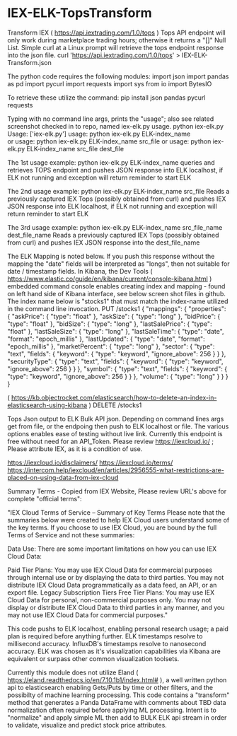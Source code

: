 # IEX-ELK-TopsTransform
Transform IEX ( https://api.iextrading.com/1.0/tops ) Tops API endpoint will only work during marketplace trading hours; 
otherwise it returns a 
"[]"
Null List.
Simple curl at a Linux prompt will retrieve the tops endpoint response into the json file.
curl 'https://api.iextrading.com/1.0/tops' >  IEX-ELK-Transform.json

The python code requires the following modules:
import json
import pandas as pd
import pycurl
import requests
import sys
from io import BytesIO

To retrieve these utilize the command:
pip install json pandas pycurl requests

Typing with no command line args, prints the "usage"; also see related screenshot checked in to repo, named iex-elk.py usage.
python iex-elk.py
Usage:
['iex-elk.py']
usage: python iex-elk.py ELK-index_name  
or usage: python iex-elk.py ELK-index_name src_file
or usage: python iex-elk.py ELK-index_name src_file dest_file

The 1st usage example: 
    python iex-elk.py ELK-index_name 
queries and retrieves TOPS endpoint and pushes JSON response into ELK localhost, if ELK not running and exception will return reminder to start ELK

The 2nd usage example: 
    python iex-elk.py ELK-index_name src_file
Reads a previously captured IEX Tops (possibly obtained from curl) 
and pushes IEX JSON response into ELK localhost, if ELK not running and exception will return reminder to start ELK

The 3rd usage example: 
    python iex-elk.py ELK-index_name src_file_name dest_file_name
Reads a previously captured IEX Tops (possibly obtained from curl) 
and pushes IEX JSON response into the dest_file_name

The ELK Mapping is noted below. 
If you push this response without the mapping the "date" fields will be interpreted as "longs", then not suitable for date / timestamp fields.
In Kibana, the Dev Tools ( https://www.elastic.co/guide/en/kibana/current/console-kibana.html ) embedded command console enables creating index and mapping - found on left hand side of Kibana interface, see below screen shot files in github.  The index name below is "stocks1" that must match the index-name utilized in the command line invocation. 
PUT /stocks1
{
  "mappings": {
      "properties": {
        "askPrice": {
          "type": "float"
        },
        "askSize": {
          "type": "long"
        },
        "bidPrice": {
          "type": "float"
        },
        "bidSize": {
          "type": "long"
        },
        "lastSalePrice": {
          "type": "float"
        },
        "lastSaleSize": {
          "type": "long"
        },
        "lastSaleTime": {
          "type": "date",
          "format": "epoch_millis"
        },
        "lastUpdated": {
          "type": "date",
          "format": "epoch_millis"
        },
        "marketPercent": {
          "type": "long"
        },
        "sector": {
          "type": "text",
          "fields": {
            "keyword": {
              "type": "keyword",
              "ignore_above": 256
            }
          }
        },
        "securityType": {
          "type": "text",
          "fields": {
            "keyword": {
              "type": "keyword",
              "ignore_above": 256
            }
          }
        },
        "symbol": {
          "type": "text",
          "fields": {
            "keyword": {
              "type": "keyword",
              "ignore_above": 256
            }
          }
        },
        "volume": {
          "type": "long"
        }
      }
    }
  }

( https://kb.objectrocket.com/elasticsearch/how-to-delete-an-index-in-elasticsearch-using-kibana )
DELETE /stocks1

Tops Json output to ELK Bulk API json. Depending on command lines args get from file, or the endpoing then push to ELK localhost or file.
The various options enables ease of testing without live link.
Currently this endpoint is free without need for an API_Token.  Please review https://iexcloud.io/ ; Please attribute IEX, as it is a condition of use.  

https://iexcloud.io/disclaimers/
https://iexcloud.io/terms/ 
https://intercom.help/iexcloud/en/articles/2956555-what-restrictions-are-placed-on-using-data-from-iex-cloud 

Summary Terms - Copied from IEX Website, Please review URL's above for complete "official terms":

"IEX Cloud Terms of Service – Summary of Key Terms
Please note that the summaries below were created to help IEX Cloud users understand some of the key terms. If you choose to use IEX Cloud, you are bound by the full Terms of Service and not these summaries:

Data Use: There are some important limitations on how you can use IEX Cloud Data:

Paid Tier Plans: You may use IEX Cloud Data for commercial purposes through internal use or by displaying the data to third parties. You may not distribute IEX Cloud Data programmatically as a data feed, an API, or an export file.
Legacy Subscription Tiers
Free Tier Plans: You may use IEX Cloud Data for personal, non-commercial purposes only. You may not display or distribute IEX Cloud Data to third parties in any manner, and you may not use IEX Cloud Data for commercial purposes."


This code pushs to ELK localhost, enabling personal research usage; a paid plan is required before anything further.  ELK timestamps resolve to millisecond accuracy.  InfluxDB's timestamps resolve to nanosecond accuracy.  ELK was chosen as it's visualization capabilities via Kibana are equivalent or surpass other common visualization toolsets.  

Currently this module does not utilize Eland ( https://eland.readthedocs.io/en/7.10.1b1/index.html# ), a well written python api to elasticsearch enabling Gets/Puts by time or other filters, and the possibilty of machine learning processing.  This code contains a "transform" method that generates a Panda DataFrame with comments about TBD data normalization often required before applying ML processing.  Intent is to "normalize" and apply simple ML then add to BULK ELK api stream in order to validate, visualize and predict stock price attributes.  

